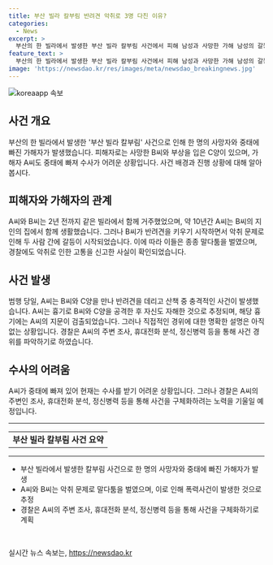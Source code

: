 ```yaml
---
title: 부산 빌라 칼부림 반려견 악취로 3명 다친 이유?
categories:
  - News
excerpt: >
  부산의 한 빌라에서 발생한 부산 빌라 칼부림 사건에서 피해 남성과 사망한 가해 남성의 갈등이 반려견 악취 문제로 시작됐다. 과거에도 경찰에 신고된 바 있던 악취 문제가 흉기로 이어진 것으로 보이며, 가해자는 현재 중태에 빠진 상태로 입건 예정이다. 사건 경위에 대한 구체적인 설명은 현재 미궁으로 남아 있지만, 수사가 계속될 예정이다. (문단 요약 : 150자)
feature_text: >
  부산의 한 빌라에서 발생한 부산 빌라 칼부림 사건에서 피해 남성과 사망한 가해 남성의 갈등이 반려견 악취 문제로 시작됐다. 과거에도 경찰에 신고된 바 있던 악취 문제가 흉기로 이어진 것으로 보이며, 가해자는 현재 중태에 빠진 상태로 입건 예정이다. 사건 경위에 대한 구체적인 설명은 현재 미궁으로 남아 있지만, 수사가 계속될 예정이다. (문단 요약 : 150자)
image: 'https://newsdao.kr/res/images/meta/newsdao_breakingnews.jpg'
---
```


<p><img src="https://newsdao.kr/res/images/meta/newsdao_breakingnews.jpg" alt="koreaapp 속보" /></p>

<h2 data-ke-size="size26">사건 개요</h2>

<p data-ke-size="size16">부산의 한 빌라에서 발생한 '부산 빌라 칼부림' 사건으로 인해 한 명의 사망자와 중태에 빠진 가해자가 발생했습니다. 피해자로는 사망한 B씨와 부상을 입은 C양이 있으며, 가해자 A씨도 중태에 빠져 수사가 어려운 상황입니다. 사건 배경과 진행 상황에 대해 알아봅시다.</p>

<h2 data-ke-size="size26">피해자와 가해자의 관계</h2>

<p data-ke-size="size16">A씨와 B씨는 2년 전까지 같은 빌라에서 함께 거주했었으며, 약 10년간 A씨는 B씨의 지인의 집에서 함께 생활했습니다. 그러나 B씨가 반려견을 키우기 시작하면서 악취 문제로 인해 두 사람 간에 갈등이 시작되었습니다. 이에 따라 이들은 종종 말다툼을 벌였으며, 경찰에도 악취로 인한 고통을 신고한 사실이 확인되었습니다.</p>

<h2 data-ke-size="size26">사건 발생</h2>

<p data-ke-size="size16">범행 당일, A씨는 B씨와 C양을 만나 반려견을 데리고 산책 중 충격적인 사건이 발생했습니다. A씨는 흉기로 B씨와 C양을 공격한 후 자신도 자해한 것으로 추정되며, 해당 흉기에는 A씨의 지문이 검출되었습니다. 그러나 직접적인 경위에 대한 명확한 설명은 아직 없는 상황입니다. 경찰은 A씨의 주변 조사, 휴대전화 분석, 정신병력 등을 통해 사건 경위를 파악하기로 하였습니다.</p>

<h2 data-ke-size="size26">수사의 어려움</h2>

<p data-ke-size="size16">A씨가 중태에 빠져 있어 현재는 수사를 받기 어려운 상황입니다. 그러나 경찰은 A씨의 주변인 조사, 휴대전화 분석, 정신병력 등을 통해 사건을 구체화하려는 노력을 기울일 예정입니다.</p>

<hr data-ke-size="size16">

<table>
  <tbody>
    <tr>
      <td style="text-align: center; height: 17px;"><b>부산 빌라 칼부림 사건 요약</b></td>
    </tr>
  </tbody>
</table>

<hr data-ke-size="size16">

<ul>
  <li>부산 빌라에서 발생한 칼부림 사건으로 한 명의 사망자와 중태에 빠진 가해자가 발생</li>
  <li>A씨와 B씨는 악취 문제로 말다툼을 벌였으며, 이로 인해 폭력사건이 발생한 것으로 추정</li>
  <li>경찰은 A씨의 주변 조사, 휴대전화 분석, 정신병력 등을 통해 사건을 구체화하기로 계획</li>
</ul>

<p data-ke-size="size16">&nbsp;</p>
실시간 뉴스 속보는, <a href="https://newsdao.kr" rel="dofollow">https://newsdao.kr</a>


